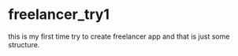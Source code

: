 # freelancer_try1
this is my first time try to create freelancer app and that is just some structure.
